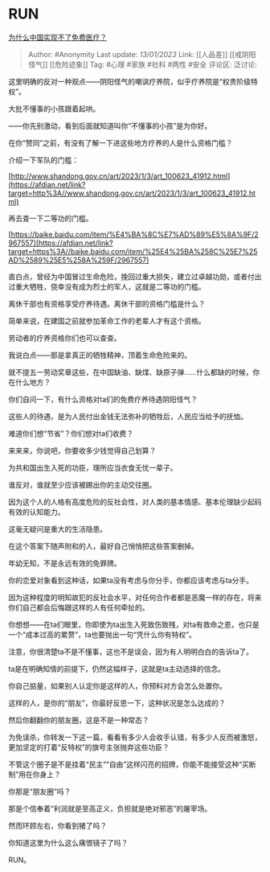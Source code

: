 # RUN
[为什么中国实现不了免费医疗？](https://afdian.net/p/83bf090e92d311eda48f5254001e7c00)

> Author: #Anonymity
> Last update: *13/01/2023*
> Link: [[人品差]] [[戒阴阳怪气]] [[危险迹象]]
> Tag: #心理 #家族 #社科 #两性 #安全
> 评论区:
> 泛讨论:

这里明确的反对一种观点——阴阳怪气的嘲讽疗养院，似乎疗养院是“权贵阶级特权”。

大批不懂事的小孩跟着起哄。

——你先别激动，看到后面就知道叫你“不懂事的小孩”是为你好。

在你“赞同”之前，有没有了解一下进这些地方疗养的人是什么资格门槛？

介绍一下军队的门槛： 

[http://www.shandong.gov.cn/art/2023/1/3/art_100623_41912.html](https://afdian.net/link?target=http%3A//www.shandong.gov.cn/art/2023/1/3/art_100623_41912.html)

再去查一下二等功的门槛。

[https://baike.baidu.com/item/%E4%BA%8C%E7%AD%89%E5%8A%9F/2967557](https://afdian.net/link?target=https%3A//baike.baidu.com/item/%25E4%25BA%258C%25E7%25AD%2589%25E5%258A%259F/2967557)

直白点，曾经为中国冒过生命危险，挽回过重大损失，建立过卓越功勋，或者付出过重大牺牲，侥幸没有成为烈士的军人，这就是二等功的门槛。

离休干部也有资格享受疗养待遇。离休干部的资格门槛是什么？

简单来说，在建国之前就参加革命工作的老辈人才有这个资格。

劳动者的疗养资格你们也可以查查。

我说白点——那是拿真正的牺牲精神，顶着生命危险来的。

就不提五一劳动奖章这些，在中国缺油、缺煤、缺原子弹……什么都缺的时候，你在什么地方？

你们自问一下，有什么资格对ta们的免费疗养待遇阴阳怪气？

这些人的待遇，是为人民付出金钱无法弥补的牺牲后，人民应当给予的抚恤。

难道你们想“节省”？你们想对ta们收费？

来来来，你说吧，你要收多少钱觉得自己划算？

为共和国出生入死的功臣，理所应当衣食无忧一辈子。

谁反对，谁就至少应该被踢出你的主动交往圈。

因为这个人的人格有高度危险的反社会性，对人类的基本情感、基本伦理缺少起码有效的认知能力。

这毫无疑问是重大的生活隐患。

在这个答案下随声附和的人，最好自己悄悄把这些答案删掉。

年幼无知，不是永远有效的免罪牌。

你的恋爱对象看到这种话，如果ta没有考虑与你分手，你都应该考虑与ta分手。

因为这种程度的明知故犯的反社会水平，对任何合作者都是恶魔一样的存在，将来你们自己都会后悔跟这样的人有任何牵扯的。

你想想——在ta们眼里，你即使为ta出生入死致伤致残，对ta有救命之恩，也只是一个“成本过高的累赘”，ta也要抛出一句“凭什么你有特权”。
  
注意，你很清楚ta不是不懂事，这也不是误会，因为有人明明白白的告诉ta了。

ta是在明确知情的前提下，仍然这幅样子，这就是ta主动选择的信念。

你自己掂量，如果别人认定你是这样的人，你预料对方会怎么处置你。

这样的人，是你的“朋友”，你最好反思一下，这种状况是怎么达成的？

然后你翻翻你的朋友圈，这是不是一种常态？

为免误杀，你转发一下这一篇，看看有多少人会收手认错，有多少人反而被激怒，更加坚定的打着“反特权”的旗号主张抛弃这些功臣？

不管这个圈子是不是挂着“民主”“自由”这样闪亮的招牌，你能不能接受这种“买断制”用在你身上？

你那是“朋友圈”吗？

那是个信奉着“利润就是至高正义，负担就是绝对邪恶”的屠宰场。

然而环顾左右，你看到猪了吗？

你知道这里为什么这么痛恨镜子了吗？

RUN。
